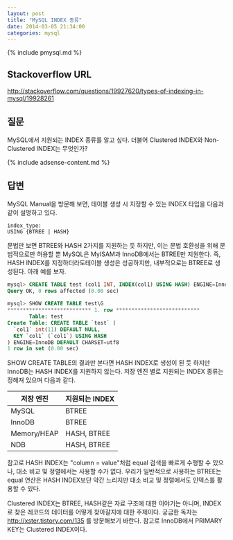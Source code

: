 ```yaml
---
layout: post
title: "MySQL INDEX 종류"
date: 2014-03-05 21:34:00
categories: mysql
---
```


{% include pmysql.md %}

## Stackoverflow URL

http://stackoverflow.com/questions/19927620/types-of-indexing-in-mysql/19928261

## 질문

MySQL에서 지원되는 INDEX 종류를 알고 싶다. 더불어 Clustered INDEX와 Non-Clustered INDEX는 무엇인가?

{% include adsense-content.md %}

## 답변

MySQL Manual을 방문해 보면, 테이블 생성 시 지정할 수 있는 INDEX 타입을 다음과 같이 설명하고 있다.

    index_type:
    USING {BTREE | HASH}

문법만 보면 BTREE와 HASH 2가지를 지원하는 듯 하지만, 이는 문법 호환성을 위해 문법적으로만 허용할 뿐 MySQL은 MyISAM과 InnoDB에서는 BTREE만 지원한다. 즉, HASH INDEX를 지정하더라도테이블 생성은 성공하지만, 내부적으로는 BTREE로 생성된다. 아래 예를 보자.

```sql
mysql> CREATE TABLE test (col1 INT, INDEX(col1) USING HASH) ENGINE=InnoDB;
Query OK, 0 rows affected (0.00 sec)
 
mysql> SHOW CREATE TABLE test\G
*************************** 1. row ***************************
       Table: test
Create Table: CREATE TABLE `test` (
  `col1` int(11) DEFAULT NULL,
  KEY `col1` (`col1`) USING HASH
) ENGINE=InnoDB DEFAULT CHARSET=utf8
1 row in set (0.00 sec)
```

SHOW CREATE TABLE의 결과만 본다면 HASH INDEX로 생성이 된 듯 하지만 InnoDB는 HASH INDEX를 지원하지 않는다. 저장 엔진 별로 지원되는 INDEX 종류는 정해져 있으며 다음과 같다.

|저장 엔진|지원되는 INDEX|
|---|---|
|MySQL|BTREE|
|InnoDB|BTREE|
|Memory/HEAP|HASH, BTREE|
|NDB|HASH, BTREE|

참고로 HASH INDEX는 "column = value"처럼 equal 검색을 빠르게 수행할 수 있으나, 대소 비교 및 정렬에서는 사용할 수가 없다. 우리가 일반적으로 사용하는 BTREE는 equal 연산은 HASH INDEX보단 약간 느리지만 대소 비교 및 정렬에서도 인덱스를 활용할 수 있다.

Clustered INDEX는 BTREE, HASH같은 자료 구조에 대한 이야기는 아니며, INDEX로 찾은 레코드의 데이터를 어떻게 찾아갈지에 대한 주제이다. 궁금한 독자는 http://xster.tistory.com/135 를 방문해보기 바란다. 참고로 InnoDB에서 PRIMARY KEY는 Clustered INDEX이다.
